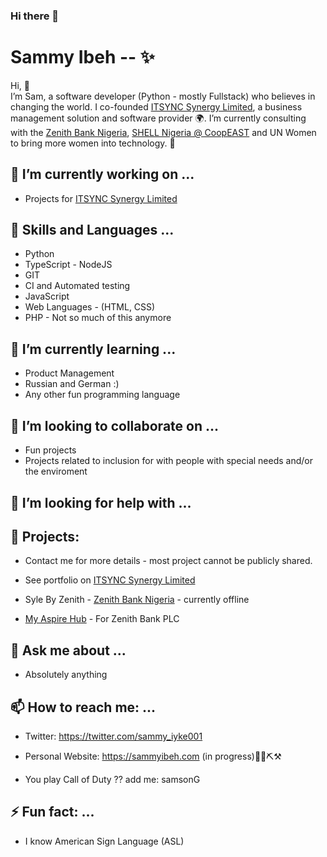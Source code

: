 ### Hi there 👋

# Sammy Ibeh -- ✨

Hi, 👋  <br /> I’m Sam, a software developer (Python - mostly Fullstack) who believes in changing the world. I co-founded  [ITSYNC Synergy Limited](https://www.itsync.ng), a business management solution and software provider 🌍. I’m currently consulting with the [Zenith Bank Nigeria](https://www.zenithbank.com/), [SHELL Nigeria @ CoopEAST](https://www.coopeastngr.com/index.asp) and UN Women to bring more women into technology. 🚀

## 🔭 I’m currently working on ...

- Projects for [ITSYNC Synergy Limited](https://www.itsync.ng)

## 🔭 Skills and Languages ...

- Python
- TypeScript - NodeJS
- GIT
- CI and Automated testing
- JavaScript
- Web Languages - (HTML, CSS)
- PHP - Not so much of this anymore


## 🌱 I’m currently learning ...

- Product Management
- Russian and German :)
- Any other fun programming language


## 👯 I’m looking to collaborate on ...
- Fun projects
- Projects related to inclusion for with people with special needs and/or the enviroment


## 🤔 I’m looking for help with ...


## 🌱 Projects: 


- Contact me for more details - most project cannot be publicly shared.

- See portfolio on [ITSYNC Synergy Limited](https://www.itsync.ng)

- Syle By Zenith - [Zenith Bank Nigeria](https://www.zenithbank.com/) - currently offline

- [My Aspire Hub](https://myaspirehub.com/) - For Zenith Bank PLC 


## 💬 Ask me about ...

- Absolutely anything


## 📫 How to reach me: ...
- Twitter: https://twitter.com/sammy_iyke001
- Personal Website: https://sammyibeh.com (in progress)🚜🔩⛏⚒

- You play Call of Duty ?? add me: samsonG


## ⚡ Fun fact: ...
- I know American Sign Language (ASL)




<!--
**sammyiyke/sammyiyke** is a ✨ _special_ ✨ repository because its `README.md` (this file) appears on your GitHub profile.

Here are some ideas to get you started:

- 🔭 I’m currently working on ...
- 🌱 I’m currently learning ...
- 👯 I’m looking to collaborate on ...
- 🤔 I’m looking for help with ...
- 💬 Ask me about ...
- 📫 How to reach me: ...
- 😄 Pronouns: ...
- ⚡ Fun fact: ...
-->
